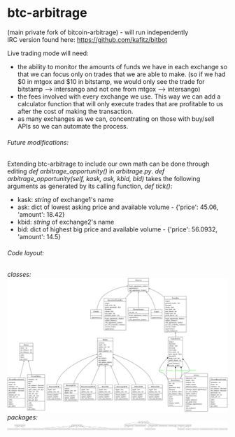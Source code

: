 btc-arbitrage
=============
(main private fork of bitcoin-arbitrage) - will run independently <br />
IRC version found here: https://github.com/kafitz/bitbot

Live trading mode will need:

* the ability to monitor the amounts of funds we have in each exchange so that we can focus only on trades that we are able to make. (so if we had $0 in mtgox and $10 in bitstamp, we would only see the trade for bitstamp --> intersango and not one from mtgox --> intersango)
* the fees involved with every exchange we use. This way we can add a calculator function that will only execute trades that are profitable to us after the cost of making the transaction.
* as many exchanges as we can, concentrating on those with buy/sell APIs so we can automate the process.

###### Future modifications:
Extending btc-arbitrage to include our own math can be done through editing *def arbitrage_opportunity()* in *arbitrage.py*.
*def arbitrage_opportunity(self, kask, ask, kbid, bid)* takes the following arguments as generated by its calling function, *def tick()*:
- kask: *string* of exchange1's name
- ask: dict of lowest asking price and available volume - {'price': 45.06, 'amount': 18.42}
- kbid: *string* of exchange2's name
- bid: dict of highest big price and available volume - {'price': 56.0932, 'amount': 14.5}



###### Code layout:

*classes:*
![Image](https://github.com/kafitz/btc-arbitrage/blob/master/UML/classes_Arbitrage.png?raw=true)
*packages:*
![Image](https://github.com/kafitz/btc-arbitrage/blob/master/UML/packages_Arbitrage.png?raw=true)
